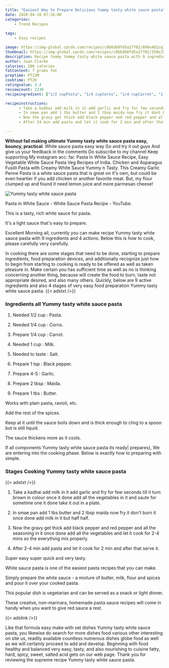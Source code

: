 ```yaml
---
title: "Easiest Way to Prepare Delicious Yummy tasty white sauce pasta"
date: 2020-04-18 07:16:00
categories:
    - Trend Recipes
    
tags:
    - Easy recipes

image: https://img-global.cpcdn.com/recipes/c0b6db0fd5a27702/680x482cq70/yummy-tasty-white-sauce-pasta-recipe-main-photo.jpg
thumbnail: https://img-global.cpcdn.com/recipes/c0b6db0fd5a27702/350x250cq70/yummy-tasty-white-sauce-pasta-recipe-main-photo.jpg
description: Recipe Yummy Yummy tasty white sauce pasta with 9 ingredients and 4 stages of easy cooking.
author: Juan Clarke
calories: 286 calories
fatContent: 7 grams fat
preptime: PT13M
cooktime: PT2H
ratingvalue: 3.4
reviewcount: 2239
recipeingredient: ["1/2 cupPasta", "1/4 cupCorns", "1/4 cupCarrot", "1 cupMilk", "to tasteSalt", "1 tspBlack pepper", "4-5Garlic", "2 tbspMaida", "1 tbsButter"]

recipeinstructions: 
      - Take a kadhai add milk in it add garlic and fry for few seconds till it turn brown in colour once it done add all the vegetables in it and saute for sometime one it done take it out in a plate 
      - In smae pan add 1 tbs butter and 2 tbsp maida now fry it dont burn it once done add milk in it but half half 
      - Now the gravy get thick add black pepper and red pepper and all the seasoning in it once done add all the vegetables and let it cook for 24 mins so the everything mix properly 
      - After 24 min add pasta and let it cook for 2 min and after that serve it

---
```




**Without fail making ultimate Yummy tasty white sauce pasta easy, bouncy, practical**. White sauce pasta easy way Go and try it out guys And give us your feedback in the comments Do subscribe to my channel Keep supporting My instagram acc: far. Pasta In White Sauce Recipe, Easy Vegetable White Sauce Pasta Veg Recipes of India. Chicken and Asparagus Fusilli Pasta with Creamy White Sauce Yummy n Tasty. This Creamy Garlic Penne Pasta is a white sauce pasta that is great on it&#39;s own, but could be even heartier if you add chicken or another favorite meat. But, my flour clumped up and found it need lemon juice and more parmesan cheese!


![Yummy tasty white sauce pasta](https://img-global.cpcdn.com/recipes/c0b6db0fd5a27702/680x482cq70/yummy-tasty-white-sauce-pasta-recipe-main-photo.jpg "Yummy tasty white sauce pasta")



Pasta in White Sauce - White Sauce Pasta Recipe - YouTube.

This is a tasty, rich white sauce for pasta.

It&#39;s a light sauce that&#39;s easy to prepare.


Excellent Morning all, currently you can make recipe Yummy tasty white sauce pasta with 9 ingredients and 4 actions. Below this is how to cook, please carefully very carefully.

In cooking there are some stages that need to be done, starting to prepare ingredients, food preparation devices, and additionally recognize just how to begin from starting to cooking is ready to be offered as well as taken pleasure in. Make certain you has sufficient time as well as no is thinking concerning another thing, because will create the food to burn, taste not appropriate desired, and also many others. Quickly, below are 9 active ingredients and also 4 stages of very easy food preparation Yummy tasty white sauce pasta.
{{< adstxt />}}

### Ingredients all Yummy tasty white sauce pasta


1. Needed 1/2 cup : Pasta.

1. Needed 1/4 cup : Corns.

1. Prepare 1/4 cup : Carrot.

1. Needed 1 cup : Milk.

1. Needed to taste : Salt.

1. Prepare 1 tsp : Black pepper.

1. Prepare 4-5 : Garlic.

1. Prepare 2 tbsp : Maida.

1. Prepare 1 tbs : Butter.


Works with plain pasta, ravioli, etc.

Add the rest of the spices.

Keep at it until the sauce boils down and is thick enough to cling to a spoon but is still liquid.

The sauce thickens more as it cools.


If all components Yummy tasty white sauce pasta its ready| prepares}, We are entering into the cooking phase. Below is exactly how to preparing with simple.

### Stages Cooking Yummy tasty white sauce pasta

{{< adstxt />}}


1. Take a kadhai add milk in it add garlic and fry for few seconds till it turn brown in colour once it done add all the vegetables in it and saute for sometime one it done take it out in a plate.



1. In smae pan add 1 tbs butter and 2 tbsp maida now fry it don&#39;t burn it once done add milk in it but half half.



1. Now the gravy get thick add black pepper and red pepper and all the seasoning in it once done add all the vegetables and let it cook for 2-4 mins so the everything mix properly.



1. After 2-4 min add pasta and let it cook for 2 min and after that serve it.




Super easy super quick and very tasty.

White sauce pasta is one of the easiest pasta recipes that you can make.

Simply prepare the white sauce - a mixture of butter, milk, flour and spices and pour it over your cooked pasta.

This popular dish is vegetarian and can be served as a snack or light dinner.

These creative, non-marinara, homemade pasta sauce recipes will come in handy when you want to give red sauce a rest.


{{< adslink />}}

Like that formula easy make with set dishes Yummy tasty white sauce pasta, you likewise do search for more dishes food various other interesting on site us, readily available countless numerous dishes globe food as well as we will certainly proceed to add and develop. Beginning with food healthy and balanced very easy, tasty, and also nourishing to cuisine fatty, hard, spicy, sweet, salted acid gets on our web page. Thank you for reviewing the supreme recipe Yummy tasty white sauce pasta.
